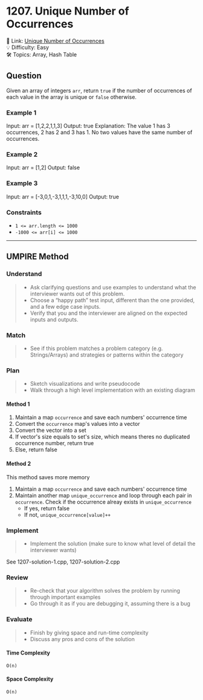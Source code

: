 # 1207. Unique Number of Occurrences

🔗 Link: [Unique Number of Occurrences](https://leetcode.com/problems/unique-number-of-occurrences/description)<br>
💡 Difficulty: Easy<br>
🛠️ Topics: Array, Hash Table<br>

## Question

Given an array of integers `arr`, return `true` if the number of occurrences of each value in the array is unique or `false` otherwise.

### Example 1

Input: arr = [1,2,2,1,1,3]
Output: true
Explanation: The value 1 has 3 occurrences, 2 has 2 and 3 has 1. No two values have the same number of occurrences.

### Example 2

Input: arr = [1,2]
Output: false

### Example 3

Input: arr = [-3,0,1,-3,1,1,1,-3,10,0]
Output: true

### Constraints

* `1 <= arr.length <= 1000`
* `-1000 <= arr[i] <= 1000`

---

## UMPIRE Method

### Understand

> - Ask clarifying questions and use examples to understand what the interviewer wants out of this problem.
> - Choose a “happy path” test input, different than the one provided, and a few edge case inputs. 
> - Verify that you and the interviewer are aligned on the expected inputs and outputs.

### Match
> - See if this problem matches a problem category (e.g. Strings/Arrays) and strategies or patterns within the category

### Plan
> - Sketch visualizations and write pseudocode
> - Walk through a high level implementation with an existing diagram

#### Method 1

1. Maintain a map `occurrence` and save each numbers' occurrence time
2. Convert the `occurrence` map's values into a vector
3. Convert the vector into a set
4. If vector's size equals to set's size, which means theres no duplicated occurrence number, return true
5. Else, return false

#### Method 2

This method saves more memory

1. Maintain a map `occurrence` and save each numbers' occurrence time
2. Maintain another map `unique_occurrence` and loop through each pair in `occurrence`. Check if the occurrence alreay exists in `unique_occurrence`
    * If yes, return false
    * If not, `unique_occurrence[value]++` 

### Implement
> - Implement the solution (make sure to know what level of detail the interviewer wants)

See 1207-solution-1.cpp, 1207-solution-2.cpp

### Review
> - Re-check that your algorithm solves the problem by running through important examples
> - Go through it as if you are debugging it, assuming there is a bug

### Evaluate
> - Finish by giving space and run-time complexity
> - Discuss any pros and cons of the solution

#### Time Complexity

`O(n)`

#### Space Complexity

`O(n)`